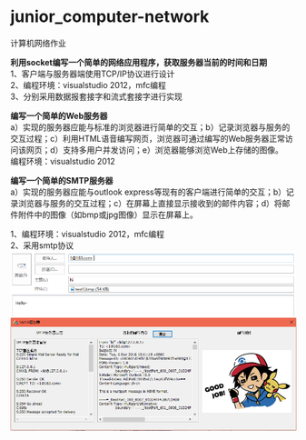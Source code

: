 # junior_computer-network
计算机网络作业  

**利用socket编写一个简单的网络应用程序，获取服务器当前的时间和日期**  
1、客户端与服务器端使用TCP/IP协议进行设计  
2、编程环境：visualstudio 2012，mfc编程  
3、分别采用数据报套接字和流式套接字进行实现  

**编写一个简单的Web服务器**  
a）实现的服务器应能与标准的浏览器进行简单的交互；b）记录浏览器与服务的交互过程；c）利用HTML语音编写网页，浏览器可通过编写的Web服务器正常访问该网页；d）支持多用户并发访问；e）浏览器能够浏览Web上存储的图像。  
编程环境：visualstudio 2012   
  
**编写一个简单的SMTP服务器**  
a）实现的服务器应能与outlook express等现有的客户端进行简单的交互；b）记录浏览器与服务的交互过程；c）在屏幕上直接显示接收到的邮件内容；d）将邮件附件中的图像（如bmp或jpg图像）显示在屏幕上。  

1、编程环境：visualstudio 2012，mfc编程  
2、采用smtp协议 
![pic1](https://raw.githubusercontent.com/lidmir/junior_computer-network/master/img/pic1.png)
![pic2](https://raw.githubusercontent.com/lidmir/junior_computer-network/master/img/pic2.png)
